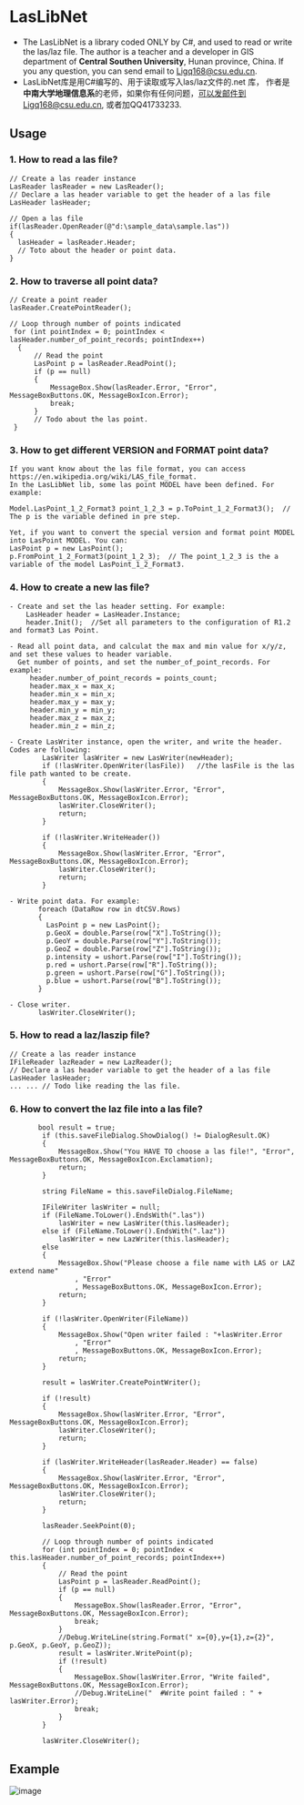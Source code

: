 # LasLibNet
* The LasLibNet is a library coded ONLY by C#, and used to read or write the las/laz file.  The author is a teacher and a developer in GIS department of **Central Southen University**, Hunan province, China. If you any question, you can send email to Ligq168@csu.edu.cn.
* LasLibNet库是用C#编写的、用于读取或写入las/laz文件的.net 库， 作者是**中南大学地理信息系**的老师，如果你有任何问题，可以发邮件到Ligq168@csu.edu.cn, 或者加QQ41733233.

## Usage
### 1. How to read a las file? 
    // Create a las reader instance
    LasReader lasReader = new LasReader();
    // Declare a las header variable to get the header of a las file
    LasHeader lasHeader;
    
    // Open a las file
    if(lasReader.OpenReader(@"d:\sample_data\sample.las"))
    {
      lasHeader = lasReader.Header;
      // Toto about the header or point data.
    }  
   
### 2. How to traverse all point data? 

    // Create a point reader
    lasReader.CreatePointReader();
            
    // Loop through number of points indicated
     for (int pointIndex = 0; pointIndex < lasHeader.number_of_point_records; pointIndex++)
      {
          // Read the point
          LasPoint p = lasReader.ReadPoint();
          if (p == null)
          {
              MessageBox.Show(lasReader.Error, "Error", MessageBoxButtons.OK, MessageBoxIcon.Error);
              break;
          }
          // Todo about the las point.
     }
     
### 3. How to get different VERSION and FORMAT point data?
    If you want know about the las file format, you can access https://en.wikipedia.org/wiki/LAS_file_format.
    In the LasLibNet lib, some las point MODEL have been defined. For example:
    
    Model.LasPoint_1_2_Format3 point_1_2_3 = p.ToPoint_1_2_Format3();  // The p is the variable defined in pre step.
    
    Yet, if you want to convert the special version and format point MODEL into LasPoint MODEL. You can:
    LasPoint p = new LasPoint(); 
    p.FromPoint_1_2_Format3(point_1_2_3);  // The point_1_2_3 is the a variable of the model LasPoint_1_2_Format3.
    
### 4. How to create a new las file?
    - Create and set the las header setting. For example:
        LasHeader header = LasHeader.Instance;
        header.Init();  //Set all parameters to the configuration of R1.2 and format3 Las Point.
      
    - Read all point data, and calculat the max and min value for x/y/z, and set these values to header variable. 
      Get number of points, and set the number_of_point_records. For example:
         header.number_of_point_records = points_count;
         header.max_x = max_x;
         header.min_x = min_x;
         header.max_y = max_y;
         header.min_y = min_y;
         header.max_z = max_z;
         header.min_z = min_z;
             
    - Create LasWriter instance, open the writer, and write the header. Codes are following:
            LasWriter lasWriter = new LasWriter(newHeader);
            if (!lasWriter.OpenWriter(lasFile))   //the lasFile is the las file path wanted to be create.
            {
                MessageBox.Show(lasWriter.Error, "Error", MessageBoxButtons.OK, MessageBoxIcon.Error);
                lasWriter.CloseWriter();
                return;
            }

            if (!lasWriter.WriteHeader())
            {
                MessageBox.Show(lasWriter.Error, "Error", MessageBoxButtons.OK, MessageBoxIcon.Error);
                lasWriter.CloseWriter();
                return;
            }
            
    - Write point data. For example:
           foreach (DataRow row in dtCSV.Rows)
           {
             LasPoint p = new LasPoint();
             p.GeoX = double.Parse(row["X"].ToString());
             p.GeoY = double.Parse(row["Y"].ToString());
             p.GeoZ = double.Parse(row["Z"].ToString());
             p.intensity = ushort.Parse(row["I"].ToString());
             p.red = ushort.Parse(row["R"].ToString());
             p.green = ushort.Parse(row["G"].ToString());
             p.blue = ushort.Parse(row["B"].ToString());
           }
           
    - Close writer.
           lasWriter.CloseWriter();
   
### 5. How to read a laz/laszip file? 
    // Create a las reader instance
    IFileReader lazReader = new LazReader();
    // Declare a las header variable to get the header of a las file
    LasHeader lasHeader;  
    ... ... // Todo like reading the las file.
   
### 6. How to convert the laz file into a las file?
           bool result = true;
            if (this.saveFileDialog.ShowDialog() != DialogResult.OK)
            {
                MessageBox.Show("You HAVE TO choose a las file!", "Error", MessageBoxButtons.OK, MessageBoxIcon.Exclamation);
                return;
            }

            string FileName = this.saveFileDialog.FileName;

            IFileWriter lasWriter = null;
            if (FileName.ToLower().EndsWith(".las"))
                lasWriter = new LasWriter(this.lasHeader);
            else if (FileName.ToLower().EndsWith(".laz"))
                lasWriter = new LazWriter(this.lasHeader);
            else
            {
                MessageBox.Show("Please choose a file name with LAS or LAZ extend name"
                    , "Error"
                    , MessageBoxButtons.OK, MessageBoxIcon.Error);
                return;
            }

            if (!lasWriter.OpenWriter(FileName))
            {
                MessageBox.Show("Open writer failed : "+lasWriter.Error
                    , "Error"
                    , MessageBoxButtons.OK, MessageBoxIcon.Error);
                return;
            }

            result = lasWriter.CreatePointWriter();

            if (!result)
            {
                MessageBox.Show(lasWriter.Error, "Error", MessageBoxButtons.OK, MessageBoxIcon.Error);
                lasWriter.CloseWriter();
                return;
            }
          
            if (lasWriter.WriteHeader(lasReader.Header) == false)
            {
                MessageBox.Show(lasWriter.Error, "Error", MessageBoxButtons.OK, MessageBoxIcon.Error);
                lasWriter.CloseWriter();
                return;
            }

            lasReader.SeekPoint(0);

            // Loop through number of points indicated
            for (int pointIndex = 0; pointIndex < this.lasHeader.number_of_point_records; pointIndex++)
            {
                // Read the point
                LasPoint p = lasReader.ReadPoint();
                if (p == null)
                {
                    MessageBox.Show(lasReader.Error, "Error", MessageBoxButtons.OK, MessageBoxIcon.Error);
                    break;
                }
                //Debug.WriteLine(string.Format(" x={0},y={1},z={2}", p.GeoX, p.GeoY, p.GeoZ));
                result = lasWriter.WritePoint(p);
                if (!result)
                {
                    MessageBox.Show(lasWriter.Error, "Write failed", MessageBoxButtons.OK, MessageBoxIcon.Error);
                    //Debug.WriteLine("  #Write point failed : " + lasWriter.Error);
                    break;
                }
            }

            lasWriter.CloseWriter();

## Example
   ![image](https://github.com/LiDarDev/laslib.net/blob/main/Images/GUI.jpg)
